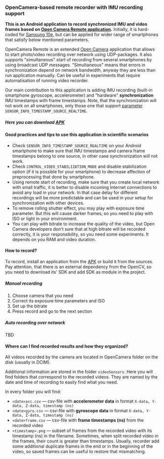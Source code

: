 ### OpenCamera-based remote recorder with IMU recording support

**This is an Android application to record synchronized IMU and video frames based on [Open Camera Remote application](https://play.google.com/store/apps/details?id=net.sourceforge.opencameraremote&hl=ru).** Initially, it is hard-coded for [Samsung 10e](https://www.samsung.com/global/galaxy/galaxy-s10/specs/), but can be applied for wider range of smartphones that satisfy below mentioned parameters.

OpenCamera Remote is an extended [Open Camera](https://play.google.com/store/apps/details?id=net.sourceforge.opencamera&hl=ru) application that allows to start photo/video recording over network using UDP-packages. It also supports "simultaneous" start of recording from several smartphones by using broadcast UDP messages. "Simultaneous" means that errors in synchronization depend on network bandwidth, anyway they are less than run application manually. Can be useful in experiments that require automatisation of running video recorder.

Our main contribution to this application is adding IMU recording (built-in smartphone gyroscope, accelerometer) and "hardware" **synchronization** IMU timestamps with frame timestamps. Note, that the synchronization will not work on all smartphones, only those one that support [parameter](https://developer.android.com/reference/android/hardware/camera2/CameraMetadata#SENSOR_INFO_TIMESTAMP_SOURCE_REALTIME) `SENSOR_INFO_TIMESTAMP_SOURCE_REALTIME`.

##### Here you can download [APK](https://drive.google.com/open?id=1gUq1iygCGJbrzyvXeLN4EEKQrEzxlm8v)

#### Good practices and tips to use this application in scientific scenarios

* Check ``SENSOR_INFO_TIMESTAMP_SOURCE_REALTIME`` on your Android smartphone to make sure that IMU timestamps and camera frame timestamps belong to one source, in other case synchronization will not work.
* Check  `CONTROL_VIDEO_STABILIZATION_MODE`  and disable stabilization option (if it is possible for your smartphone) to decrease affection of preprocessing that done by smartphone.
*  Using remote start of recording, make sure that you create local network with small traffic, it is better to disable incoming Internet connections to avoid any load in your network. In that case delay for different recordings will be more predictable and can be used in your setup for synchronization with other devices.
* To remove rolling shutter effect, you may play with exposure time parameter. But this will cause darker frames, so you need to play with ISO or light in your environment. 
* You can play with bitrate to increase the quality of the video, but Open Camera developers don't sure that at high bitrate will be recorded correctly, it is your responsibility, so you need some experiments. It depends on you RAM and video duration.

#### How to record?

To record, install an application from the [APK](https://drive.google.com/open?id=1gUq1iygCGJbrzyvXeLN4EEKQrEzxlm8v) or build it from the sources. Pay attention, that there is an external dependency from the OpenCV, so you need to download its' SDK and add SDK as module in the project.

##### Manual recording

1. Choose camera that you need
2. Correct its exposure time parameters and ISO
3. Set up the bitrate
4. Press record and go to the next section

##### Auto recording over network

TBD

#### Where can I find recorded results and how they organized?

All videos recorded by the camera are located in OpenCamera folder on the disk (usually in DCIM).

Additional information are stored in the folder `videoSensors`. Here you will find folders that correspond to the recorded videos. They are named by the date and time of recording to easily find what you need.

In every folder you will find:

* `<date>acc.csv` — csv-file with **accelerometer data** in format `X-data, Y-data, Z-data, timestamp (ns)`
* `<date>gyro.csv` — csv-file with **gyroscope data** in format `X-data, Y-data, Z-data, timestamp (ns)`
*  `<date>frame.csv` — csv-file with **frame timestamps (ns)**  from the recorded video
* `<timestamp>.png` — subset of frames from the recorded video with its timestamp (ns) in the filename. Sometimes, when split recorded video in the frames, their count is greater than timestamps. Usually, recorder add some additional duplicate frames in the end or in the beginning of the video, so saved frames can be useful to restore that mismatching.